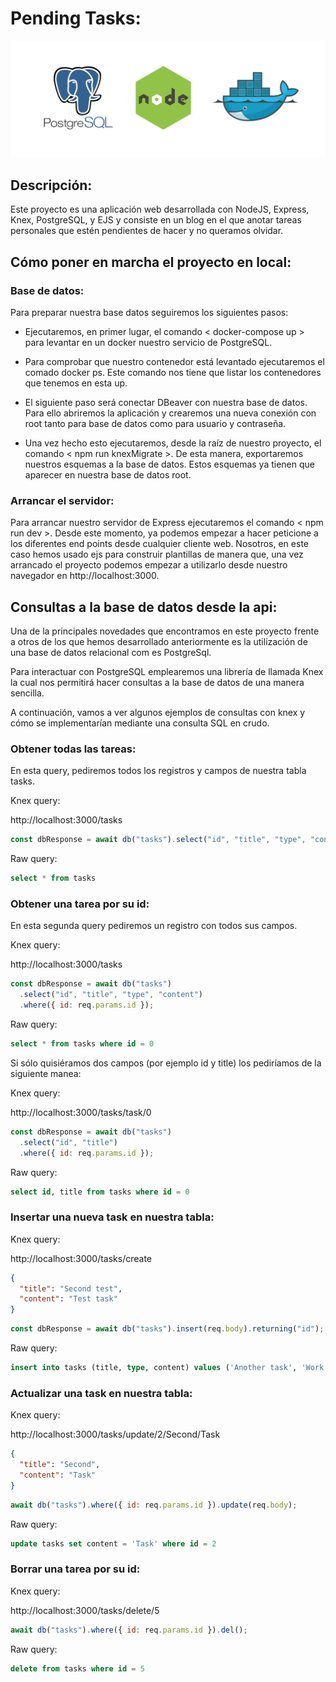 # Pending Tasks:

<img src="./readme-images/postgresql-node-docker.png" alt="postgresql-node-docker" />

## Descripción:

Este proyecto es una aplicación web desarrollada con NodeJS, Express, Knex, PostgreSQL, y EJS y consiste en un blog en el que anotar tareas personales que estén pendientes de hacer y no queramos olvidar.

## Cómo poner en marcha el proyecto en local:

### Base de datos:

Para preparar nuestra base datos seguiremos los siguientes pasos:

- Ejecutaremos, en primer lugar, el comando < docker-compose up > para levantar en un docker nuestro servicio de PostgreSQL.

- Para comprobar que nuestro contenedor está levantado ejecutaremos el comado docker ps. Este comando nos tiene que listar los contenedores que tenemos en esta up.

- El siguiente paso será conectar DBeaver con nuestra base de datos. Para ello abriremos la aplicación y crearemos una nueva conexión con root tanto para base de datos como para usuario y contraseña.

- Una vez hecho esto ejecutaremos, desde la raíz de nuestro proyecto, el comando < npm run knexMigrate >. De esta manera, exportaremos nuestros esquemas a la base de datos. Estos esquemas ya tienen que aparecer en nuestra base de datos root.

### Arrancar el servidor:

Para arrancar nuestro servidor de Express ejecutaremos el comando < npm run dev >. Desde este momento, ya podemos empezar a hacer peticione a los diferentes end points desde cualquier cliente web. Nosotros, en este caso hemos usado ejs para construir plantillas de manera que, una vez arrancado el proyecto podemos empezar a utilizarlo desde nuestro navegador en http://localhost:3000.

## Consultas a la base de datos desde la api:

Una de la principales novedades que encontramos en este proyecto frente a otros de los que hemos desarrollado anteriormente es la utilización de una base de datos relacional com es PostgreSql.

Para interactuar con PostgreSQL emplearemos una librería de llamada Knex la cual nos permitirá hacer consultas a la base de datos de una manera sencilla.

A continuación, vamos a ver algunos ejemplos de consultas con knex y cómo se implementarían mediante una consulta SQL en crudo.

### Obtener todas las tareas:

En esta query, pediremos todos los registros y campos de nuestra tabla tasks.

Knex query:

http://localhost:3000/tasks

```js
const dbResponse = await db("tasks").select("id", "title", "type", "content");
```

Raw query:

```sql
select * from tasks
```

### Obtener una tarea por su id:

En esta segunda query pediremos un registro con todos sus campos.

Knex query:

http://localhost:3000/tasks

```js
const dbResponse = await db("tasks")
  .select("id", "title", "type", "content")
  .where({ id: req.params.id });
```

Raw query:

```sql
select * from tasks where id = 0
```

Si sólo quisiéramos dos campos (por ejemplo id y title) los pediríamos de la siguiente manea:

Knex query:

http://localhost:3000/tasks/task/0

```js
const dbResponse = await db("tasks")
  .select("id", "title")
  .where({ id: req.params.id });
```

Raw query:

```sql
select id, title from tasks where id = 0
```

### Insertar una nueva task en nuestra tabla:

Knex query:

http://localhost:3000/tasks/create

```json
{
  "title": "Second test",
  "content": "Test task"
}
```

```js
const dbResponse = await db("tasks").insert(req.body).returning("id");
```

Raw query:

```sql
insert into tasks (title, type, content) values ('Another task', 'Work', 'This is another task')
```

### Actualizar una task en nuestra tabla:

Knex query:

http://localhost:3000/tasks/update/2/Second/Task

```json
{
  "title": "Second",
  "content": "Task"
}
```

```js
await db("tasks").where({ id: req.params.id }).update(req.body);
```

Raw query:

```sql
update tasks set content = 'Task' where id = 2
```

### Borrar una tarea por su id:

Knex query:

http://localhost:3000/tasks/delete/5

```js
await db("tasks").where({ id: req.params.id }).del();
```

Raw query:

```sql
delete from tasks where id = 5
```
